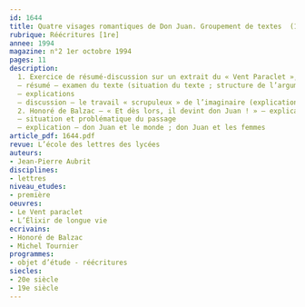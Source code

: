 ```yaml
---
id: 1644
title: Quatre visages romantiques de Don Juan. Groupement de textes  (1/3)
rubrique: Réécritures [1re]
annee: 1994
magazine: n°2 1er octobre 1994
pages: 11
description: 
  1. Exercice de résumé-discussion sur un extrait du « Vent Paraclet », de Michel Tournier
  – résumé – examen du texte (situation du texte ; structure de l’argumentation) ; proposition de résumé
  – explications
  – discussion – le travail « scrupuleux » de l’imaginaire (explication d’une métaphore) ; roman, cinéma et chanson – des formes accueillantes au mythe ; un imaginaire structuré par le mythe (passion amoureuse, sentiment de fatalité, appel de l’aventure)
  2. Honoré de Balzac – « Et dès lors, il devint don Juan ! » – explication de texte sur un extrait de « L’Élixir de longue vie »
  – situation et problématique du passage
  – explication – don Juan et le monde ; don Juan et les femmes
article_pdf: 1644.pdf
revue: L’école des lettres des lycées
auteurs:
- Jean-Pierre Aubrit
disciplines:
- lettres
niveau_etudes:
- première
oeuvres:
- Le Vent paraclet
- L’Élixir de longue vie
ecrivains:
- Honoré de Balzac
- Michel Tournier
programmes:
- objet d’étude - réécritures
siecles:
- 20e siècle
- 19e siècle
---
```

